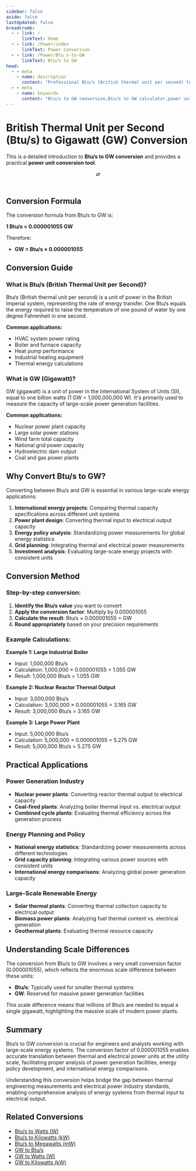 ```yaml
---
sidebar: false
aside: false
lastUpdated: false
breadcrumb:
  - - link: /
      linkText: Home
  - - link: /Power/index
      linkText: Power Conversion
  - - link: /Power/Btu_s-to-GW
      linkText: Btu/s to GW
head:
  - - meta
    - name: description
      content: "Professional Btu/s (British thermal unit per second) to GW (gigawatt) power unit conversion tool. Provides precise conversion formulas and calculation methods for large-scale energy facilities. Suitable for nuclear power plants, large photovoltaic stations, wind farms, national grids, and other mega-scale energy projects for power calculations and energy consumption analysis."
  - - meta
    - name: keywords
      content: "Btu/s to GW conversion,Btu/s to GW calculator,power unit conversion formula,power unit conversion tool,large-scale energy and HVAC facility power units,what is GW unit,gigawatt conversion,large power plant capacity,nuclear power plant capacity,photovoltaic station power,wind farm power,national grid power,mega-scale energy facilities,power system capacity,power plant calculations,energy project power,power station installed capacity,generation capacity calculation,electrical engineering power,energy engineering conversion,large electrical facilities,grid dispatch power,energy statistics units,electrical planning units,generation equipment power,electrical construction projects,energy management units,electrical investment projects,clean energy power"
---
```

# British Thermal Unit per Second (Btu/s) to Gigawatt (GW) Conversion

This is a detailed introduction to **Btu/s to GW conversion** and provides a practical **power unit conversion tool**.

<script setup>
import { onMounted,reactive,inject ,ref  } from 'vue'
import { NButton,NForm ,NFormItem,NInput,NInputNumber,NSelect,NCard,useMessage ,NGrid ,NGi } from 'naive-ui'
import { defineClientComponent } from 'vitepress'
import { Power } from '../files';
const seoKey = [
  'Btu/s to GW conversion',
  'Btu/s to GW calculator',
  'power unit conversion formula',
  'power unit conversion tool',
  'large-scale energy and HVAC facility power units',
  'what is GW unit',
  'gigawatt conversion',
  'large power plant capacity',
  'nuclear power plant capacity',
  'photovoltaic station power',
  'wind farm power',
  'national grid power',
  'mega-scale energy facilities',
  'power system capacity',
  'power plant calculations',
  'energy project power',
  'power station installed capacity',
  'generation capacity calculation',
  'electrical engineering power',
  'energy engineering conversion',
  'large electrical facilities',
  'grid dispatch power',
  'energy statistics units',
  'electrical planning units',
  'generation equipment power',
  'electrical construction projects',
  'energy management units',
  'electrical investment projects',
  'clean energy power'
]

const message = useMessage()
const formValue = reactive({
  inputValue: 1,
  outputValue: 0.000001055,
  inputUnit: 'Btu/s',
  outputUnit: 'GW'
})

const handleConvert = () => {
  if (formValue.inputValue === null || formValue.inputValue === undefined) {
    message.warning('Please enter a valid number')
    return
  }
  
  // Conversion formula: 1 Btu/s = 0.000001055 GW
  formValue.outputValue = Number((formValue.inputValue * 0.000001055).toFixed(12))
}

const handleSwap = () => {
  const tempValue = formValue.inputValue
  const tempUnit = formValue.inputUnit
  
  formValue.inputValue = formValue.outputValue
  formValue.inputUnit = formValue.outputUnit
  formValue.outputValue = tempValue
  formValue.outputUnit = tempUnit
  
  handleConvert()
}

onMounted(() => {
  handleConvert()
})
</script>

<n-card title="Btu/s to GW Converter" style="margin: 20px 0;">
  <n-form>
    <n-grid :cols="24" :gutter="12">
      <n-gi :span="11">
        <n-form-item label="Input Value">
          <n-input-number 
            v-model:value="formValue.inputValue" 
            :precision="6"
            placeholder="Enter Btu/s value"
            style="width: 100%"
            @input="handleConvert"
          />
        </n-form-item>
      </n-gi>
      <n-gi :span="2" style="display: flex; align-items: end; justify-content: center;">
        <n-button @click="handleSwap" style="margin-bottom: 24px;">⇄</n-button>
      </n-gi>
      <n-gi :span="11">
        <n-form-item label="Result">
          <n-input-number 
            v-model:value="formValue.outputValue" 
            :precision="12"
            placeholder="GW result"
            style="width: 100%"
            readonly
          />
        </n-form-item>
      </n-gi>
    </n-grid>
    <n-grid :cols="24" :gutter="12" style="margin-top: 12px;">
      <n-gi :span="11">
        <n-form-item label="Input Unit">
          <n-input v-model:value="formValue.inputUnit" readonly />
        </n-form-item>
      </n-gi>
      <n-gi :span="2"></n-gi>
      <n-gi :span="11">
        <n-form-item label="Output Unit">
          <n-input v-model:value="formValue.outputUnit" readonly />
        </n-form-item>
      </n-gi>
    </n-grid>
  </n-form>
</n-card>

## Conversion Formula

The conversion formula from Btu/s to GW is:

**1 Btu/s = 0.000001055 GW**

Therefore:
- **GW = Btu/s × 0.000001055**

## Conversion Guide

### What is Btu/s (British Thermal Unit per Second)?

Btu/s (British thermal unit per second) is a unit of power in the British Imperial system, representing the rate of energy transfer. One Btu/s equals the energy required to raise the temperature of one pound of water by one degree Fahrenheit in one second.

**Common applications:**
- HVAC system power rating
- Boiler and furnace capacity
- Heat pump performance
- Industrial heating equipment
- Thermal energy calculations

### What is GW (Gigawatt)?

GW (gigawatt) is a unit of power in the International System of Units (SI), equal to one billion watts (1 GW = 1,000,000,000 W). It's primarily used to measure the capacity of large-scale power generation facilities.

**Common applications:**
- Nuclear power plant capacity
- Large solar power stations
- Wind farm total capacity
- National grid power capacity
- Hydroelectric dam output
- Coal and gas power plants

## Why Convert Btu/s to GW?

Converting between Btu/s and GW is essential in various large-scale energy applications:

1. **International energy projects**: Comparing thermal capacity specifications across different unit systems
2. **Power plant design**: Converting thermal input to electrical output capacity
3. **Energy policy analysis**: Standardizing power measurements for global energy statistics
4. **Grid planning**: Integrating thermal and electrical power measurements
5. **Investment analysis**: Evaluating large-scale energy projects with consistent units

## Conversion Method

### Step-by-step conversion:

1. **Identify the Btu/s value** you want to convert
2. **Apply the conversion factor**: Multiply by 0.000001055
3. **Calculate the result**: Btu/s × 0.000001055 = GW
4. **Round appropriately** based on your precision requirements

### Example Calculations:

**Example 1: Large Industrial Boiler**
- Input: 1,000,000 Btu/s
- Calculation: 1,000,000 × 0.000001055 = 1.055 GW
- Result: 1,000,000 Btu/s = 1.055 GW

**Example 2: Nuclear Reactor Thermal Output**
- Input: 3,000,000 Btu/s
- Calculation: 3,000,000 × 0.000001055 = 3.165 GW
- Result: 3,000,000 Btu/s = 3.165 GW

**Example 3: Large Power Plant**
- Input: 5,000,000 Btu/s
- Calculation: 5,000,000 × 0.000001055 = 5.275 GW
- Result: 5,000,000 Btu/s = 5.275 GW

## Practical Applications

### Power Generation Industry
- **Nuclear power plants**: Converting reactor thermal output to electrical capacity
- **Coal-fired plants**: Analyzing boiler thermal input vs. electrical output
- **Combined cycle plants**: Evaluating thermal efficiency across the generation process

### Energy Planning and Policy
- **National energy statistics**: Standardizing power measurements across different technologies
- **Grid capacity planning**: Integrating various power sources with consistent units
- **International energy comparisons**: Analyzing global power generation capacity

### Large-Scale Renewable Energy
- **Solar thermal plants**: Converting thermal collection capacity to electrical output
- **Biomass power plants**: Analyzing fuel thermal content vs. electrical generation
- **Geothermal plants**: Evaluating thermal resource capacity

## Understanding Scale Differences

The conversion from Btu/s to GW involves a very small conversion factor (0.000001055), which reflects the enormous scale difference between these units:

- **Btu/s**: Typically used for smaller thermal systems
- **GW**: Reserved for massive power generation facilities

This scale difference means that millions of Btu/s are needed to equal a single gigawatt, highlighting the massive scale of modern power plants.

## Summary

Btu/s to GW conversion is crucial for engineers and analysts working with large-scale energy systems. The conversion factor of 0.000001055 enables accurate translation between thermal and electrical power units at the utility scale, facilitating proper analysis of power generation facilities, energy policy development, and international energy comparisons.

Understanding this conversion helps bridge the gap between thermal engineering measurements and electrical power industry standards, enabling comprehensive analysis of energy systems from thermal input to electrical output.

## Related Conversions

- [Btu/s to Watts (W)](/Power/Btu_s-to-W)
- [Btu/s to Kilowatts (kW)](/Power/Btu_s-to-kW)
- [Btu/s to Megawatts (mW)](/Power/Btu_s-to-mW)
- [GW to Btu/s](/Power/GW-to-Btu_s)
- [GW to Watts (W)](/Power/GW-to-W)
- [GW to Kilowatts (kW)](/Power/GW-to-kW)